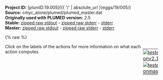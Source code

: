 **Project ID:** [plumID:19.005]({{ '/' | absolute_url }}eggs/19/005/)  
**Source:** cmyc_alone/plumed/plumed_master.dat  
**Originally used with PLUMED version:** 2.5  
**Stable:** [zipped raw stdout](plumed_master.dat.plumed.stdout.txt.zip) - [zipped raw stderr](plumed_master.dat.plumed.stderr.txt.zip) - [stderr](plumed_master.dat.plumed.stderr)  
**Master:** [zipped raw stdout](plumed_master.dat.plumed_master.stdout.txt.zip) - [zipped raw stderr](plumed_master.dat.plumed_master.stderr.txt.zip) - [stderr](plumed_master.dat.plumed_master.stderr)  

{% raw %}
<div style="width: 100%; float:left">
<div style="width: 90%; float:left" id="value_details_data/cmyc_alone/plumed/plumed_master.dat"> Click on the labels of the actions for more information on what each action computes </div>
<div style="width: 10%; float:left"><table><tr><td style="padding:1px"><a href="plumed_master.dat.plumed.stderr"><img src="https://img.shields.io/badge/v2.10-passing-green.svg" alt="tested onv2.10" /></a></td></tr><tr><td style="padding:1px"><a href="plumed_master.dat.plumed_master.stderr"><img src="https://img.shields.io/badge/master-passing-green.svg" alt="tested onmaster" /></a></td></tr></table></div></div>
<pre style="width=97%;">
<span style="color:blue" class="comment">#SETTINGS NREPLICAS=2</span>
<span style="color:blue" class="comment">#this is the master_plumed.dat file for metainference metadynamics simulations</span>
<span class="plumedtooltip" style="color:green">MOLINFO<span class="right">This command is used to provide information on the molecules that are present in your system. <a href="https://www.plumed.org/doc-master/user-doc/html/_m_o_l_i_n_f_o.html" style="color:green">More details</a><i></i></span></span> <span class="plumedtooltip">STRUCTURE<span class="right">a file in pdb format containing a reference structure<i></i></span></span>=../system/template.pdb

<span style="color:blue" class="comment"># define protein atoms and make molecule whole</span>
<span style="display:none;" id="data/cmyc_alone/plumed/plumed_master.dat">The MOLINFO action with label <b></b> calculates something</span><b name="data/cmyc_alone/plumed/plumed_master.datprot" onclick='showPath("data/cmyc_alone/plumed/plumed_master.dat","data/cmyc_alone/plumed/plumed_master.datprot","data/cmyc_alone/plumed/plumed_master.datprot","violet")'>prot</b><span style="display:none;" id="data/cmyc_alone/plumed/plumed_master.datprot">The GROUP action with label <b>prot</b> calculates the following quantities:<table  align="center" frame="void" width="95%" cellpadding="5%"><tr><td width="5%"><b> Quantity </b>  </td><td width="5%"><b> Type </b>  </td><td><b> Description </b> </td></tr><tr><td width="5%">prot</td><td width="5%"><font color="violet">atoms</font></td><td>indices of atoms specified in GROUP</td></tr></table></span>: <span class="plumedtooltip" style="color:green">GROUP<span class="right">Define a group of atoms so that a particular list of atoms can be referenced with a single label in definitions of CVs or virtual atoms. <a href="https://www.plumed.org/doc-master/user-doc/html/_g_r_o_u_p.html" style="color:green">More details</a><i></i></span></span> <span class="plumedtooltip">ATOMS<span class="right">the numerical indexes for the set of atoms in the group<i></i></span></span>=1-191
<span class="plumedtooltip" style="color:green">WHOLEMOLECULES<span class="right">This action is used to rebuild molecules that can become split by the periodic boundary conditions. <a href="https://www.plumed.org/doc-master/user-doc/html/_w_h_o_l_e_m_o_l_e_c_u_l_e_s.html" style="color:green">More details</a><i></i></span></span> <span class="plumedtooltip">ENTITY0<span class="right">the atoms that make up a molecule that you wish to align<i></i></span></span>=<b name="data/cmyc_alone/plumed/plumed_master.datprot">prot</b>

<span style="color:blue" class="comment">#include file with definition of metadynamics CVs</span>
<span id="data/cmyc_alone/plumed/plumed_master.datmeta_cv_plumed.dat_short"><span class="plumedtooltip" style="color:green">INCLUDE<span class="right">Includes an external input file, similar to #include in C preprocessor. <a href="https://www.plumed.org/doc-master/user-doc/html/_i_n_c_l_u_d_e.html">More details</a>. Show <a class="toggler" href='javascript:;' onclick='toggleDisplay("data/cmyc_alone/plumed/plumed_master.datmeta_cv_plumed.dat");'>included file</a><i></i></span></span> <span class="plumedtooltip">FILE<span class="right">file to be included<i></i></span></span>=<a class="toggler" href='javascript:;' onclick='toggleDisplay("data/cmyc_alone/plumed/plumed_master.datmeta_cv_plumed.dat");'>meta_cv_plumed.dat</a>
</span><span id="data/cmyc_alone/plumed/plumed_master.datmeta_cv_plumed.dat_long" style="display:none;"><span style="color:blue" class="comment"># The command:
</span><span class="toggler" style="color:red" onclick='toggleDisplay("data/cmyc_alone/plumed/plumed_master.datmeta_cv_plumed.dat")'># INCLUDE FILE=meta_cv_plumed.dat
</span><span style="color:blue" class="comment"># ensures PLUMED loads the contents of the file called meta_cv_plumed.dat</span>
<span style="color:blue" class="comment"># The contents of this file are shown below (click the red comment to hide them).</span>
<span style="color:blue" class="comment">#This is the metadynamics CV file</span>
<br/><span style="color:blue" class="comment">#CV1=psiphi alpharight</span>
<span style="display:none;" id="data/cmyc_alone/plumed/plumed_master.datmeta_cv_plumed.dat">The INCLUDE action with label <b>meta_cv_plumed.dat</b> calculates something</span><span class="plumedtooltip" style="color:green">ALPHABETA<span class="right">Calculate the alpha beta CV <a href="https://www.plumed.org/doc-master/user-doc/html/_a_l_p_h_a_b_e_t_a.html" style="color:green">More details</a><i></i></span></span> ...
<span class="plumedtooltip">ATOMS1<span class="right">the atoms involved for each of the torsions you wish to calculate<i></i></span></span>=<span class="plumedtooltip">@phi-403<span class="right">the four atoms that are required to calculate the phi dihedral for residue 403. <a href="https://www.plumed.org/doc-master/user-doc/html/_m_o_l_i_n_f_o.html">Click here</a> for more information. <i></i></span></span>  <span class="plumedtooltip">REFERENCE1<span class="right">the reference values for each of the torsional angles<i></i></span></span>=-1.05
<span class="plumedtooltip">ATOMS2<span class="right">the atoms involved for each of the torsions you wish to calculate<i></i></span></span>=<span class="plumedtooltip">@psi-403<span class="right">the four atoms that are required to calculate the psi dihedral for residue 403. <a href="https://www.plumed.org/doc-master/user-doc/html/_m_o_l_i_n_f_o.html">Click here</a> for more information. <i></i></span></span>  <span class="plumedtooltip">REFERENCE2<span class="right">the reference values for each of the torsional angles<i></i></span></span>=-0.79
<span class="plumedtooltip">ATOMS3<span class="right">the atoms involved for each of the torsions you wish to calculate<i></i></span></span>=<span class="plumedtooltip">@phi-404<span class="right">the four atoms that are required to calculate the phi dihedral for residue 404. <a href="https://www.plumed.org/doc-master/user-doc/html/_m_o_l_i_n_f_o.html">Click here</a> for more information. <i></i></span></span>  <span class="plumedtooltip">REFERENCE3<span class="right">the reference values for each of the torsional angles<i></i></span></span>=-1.05
<span class="plumedtooltip">ATOMS4<span class="right">the atoms involved for each of the torsions you wish to calculate<i></i></span></span>=<span class="plumedtooltip">@psi-404<span class="right">the four atoms that are required to calculate the psi dihedral for residue 404. <a href="https://www.plumed.org/doc-master/user-doc/html/_m_o_l_i_n_f_o.html">Click here</a> for more information. <i></i></span></span>  <span class="plumedtooltip">REFERENCE4<span class="right">the reference values for each of the torsional angles<i></i></span></span>=-0.79
<span class="plumedtooltip">ATOMS5<span class="right">the atoms involved for each of the torsions you wish to calculate<i></i></span></span>=<span class="plumedtooltip">@phi-405<span class="right">the four atoms that are required to calculate the phi dihedral for residue 405. <a href="https://www.plumed.org/doc-master/user-doc/html/_m_o_l_i_n_f_o.html">Click here</a> for more information. <i></i></span></span>  <span class="plumedtooltip">REFERENCE5<span class="right">the reference values for each of the torsional angles<i></i></span></span>=-1.05
<span class="plumedtooltip">ATOMS6<span class="right">the atoms involved for each of the torsions you wish to calculate<i></i></span></span>=<span class="plumedtooltip">@psi-405<span class="right">the four atoms that are required to calculate the psi dihedral for residue 405. <a href="https://www.plumed.org/doc-master/user-doc/html/_m_o_l_i_n_f_o.html">Click here</a> for more information. <i></i></span></span>  <span class="plumedtooltip">REFERENCE6<span class="right">the reference values for each of the torsional angles<i></i></span></span>=-0.79
<span class="plumedtooltip">ATOMS7<span class="right">the atoms involved for each of the torsions you wish to calculate<i></i></span></span>=<span class="plumedtooltip">@phi-406<span class="right">the four atoms that are required to calculate the phi dihedral for residue 406. <a href="https://www.plumed.org/doc-master/user-doc/html/_m_o_l_i_n_f_o.html">Click here</a> for more information. <i></i></span></span>  <span class="plumedtooltip">REFERENCE7<span class="right">the reference values for each of the torsional angles<i></i></span></span>=-1.05
<span class="plumedtooltip">ATOMS8<span class="right">the atoms involved for each of the torsions you wish to calculate<i></i></span></span>=<span class="plumedtooltip">@psi-406<span class="right">the four atoms that are required to calculate the psi dihedral for residue 406. <a href="https://www.plumed.org/doc-master/user-doc/html/_m_o_l_i_n_f_o.html">Click here</a> for more information. <i></i></span></span>  <span class="plumedtooltip">REFERENCE8<span class="right">the reference values for each of the torsional angles<i></i></span></span>=-0.79
<span class="plumedtooltip">ATOMS9<span class="right">the atoms involved for each of the torsions you wish to calculate<i></i></span></span>=<span class="plumedtooltip">@phi-407<span class="right">the four atoms that are required to calculate the phi dihedral for residue 407. <a href="https://www.plumed.org/doc-master/user-doc/html/_m_o_l_i_n_f_o.html">Click here</a> for more information. <i></i></span></span>  <span class="plumedtooltip">REFERENCE9<span class="right">the reference values for each of the torsional angles<i></i></span></span>=-1.05
<span class="plumedtooltip">ATOMS10<span class="right">the atoms involved for each of the torsions you wish to calculate<i></i></span></span>=<span class="plumedtooltip">@psi-407<span class="right">the four atoms that are required to calculate the psi dihedral for residue 407. <a href="https://www.plumed.org/doc-master/user-doc/html/_m_o_l_i_n_f_o.html">Click here</a> for more information. <i></i></span></span> <span class="plumedtooltip">REFERENCE10<span class="right">the reference values for each of the torsional angles<i></i></span></span>=-0.79
<span class="plumedtooltip">ATOMS11<span class="right">the atoms involved for each of the torsions you wish to calculate<i></i></span></span>=<span class="plumedtooltip">@phi-408<span class="right">the four atoms that are required to calculate the phi dihedral for residue 408. <a href="https://www.plumed.org/doc-master/user-doc/html/_m_o_l_i_n_f_o.html">Click here</a> for more information. <i></i></span></span> <span class="plumedtooltip">REFERENCE11<span class="right">the reference values for each of the torsional angles<i></i></span></span>=-1.05
<span class="plumedtooltip">ATOMS12<span class="right">the atoms involved for each of the torsions you wish to calculate<i></i></span></span>=<span class="plumedtooltip">@psi-408<span class="right">the four atoms that are required to calculate the psi dihedral for residue 408. <a href="https://www.plumed.org/doc-master/user-doc/html/_m_o_l_i_n_f_o.html">Click here</a> for more information. <i></i></span></span> <span class="plumedtooltip">REFERENCE12<span class="right">the reference values for each of the torsional angles<i></i></span></span>=-0.79
<span class="plumedtooltip">ATOMS13<span class="right">the atoms involved for each of the torsions you wish to calculate<i></i></span></span>=<span class="plumedtooltip">@phi-409<span class="right">the four atoms that are required to calculate the phi dihedral for residue 409. <a href="https://www.plumed.org/doc-master/user-doc/html/_m_o_l_i_n_f_o.html">Click here</a> for more information. <i></i></span></span> <span class="plumedtooltip">REFERENCE13<span class="right">the reference values for each of the torsional angles<i></i></span></span>=-1.05
<span class="plumedtooltip">ATOMS14<span class="right">the atoms involved for each of the torsions you wish to calculate<i></i></span></span>=<span class="plumedtooltip">@psi-409<span class="right">the four atoms that are required to calculate the psi dihedral for residue 409. <a href="https://www.plumed.org/doc-master/user-doc/html/_m_o_l_i_n_f_o.html">Click here</a> for more information. <i></i></span></span> <span class="plumedtooltip">REFERENCE14<span class="right">the reference values for each of the torsional angles<i></i></span></span>=-0.79
<span class="plumedtooltip">ATOMS15<span class="right">the atoms involved for each of the torsions you wish to calculate<i></i></span></span>=<span class="plumedtooltip">@phi-410<span class="right">the four atoms that are required to calculate the phi dihedral for residue 410. <a href="https://www.plumed.org/doc-master/user-doc/html/_m_o_l_i_n_f_o.html">Click here</a> for more information. <i></i></span></span> <span class="plumedtooltip">REFERENCE15<span class="right">the reference values for each of the torsional angles<i></i></span></span>=-1.05
<span class="plumedtooltip">ATOMS16<span class="right">the atoms involved for each of the torsions you wish to calculate<i></i></span></span>=<span class="plumedtooltip">@psi-410<span class="right">the four atoms that are required to calculate the psi dihedral for residue 410. <a href="https://www.plumed.org/doc-master/user-doc/html/_m_o_l_i_n_f_o.html">Click here</a> for more information. <i></i></span></span> <span class="plumedtooltip">REFERENCE16<span class="right">the reference values for each of the torsional angles<i></i></span></span>=-0.79
<span class="plumedtooltip">ATOMS17<span class="right">the atoms involved for each of the torsions you wish to calculate<i></i></span></span>=<span class="plumedtooltip">@phi-411<span class="right">the four atoms that are required to calculate the phi dihedral for residue 411. <a href="https://www.plumed.org/doc-master/user-doc/html/_m_o_l_i_n_f_o.html">Click here</a> for more information. <i></i></span></span> <span class="plumedtooltip">REFERENCE17<span class="right">the reference values for each of the torsional angles<i></i></span></span>=-1.05
<span class="plumedtooltip">ATOMS18<span class="right">the atoms involved for each of the torsions you wish to calculate<i></i></span></span>=<span class="plumedtooltip">@psi-411<span class="right">the four atoms that are required to calculate the psi dihedral for residue 411. <a href="https://www.plumed.org/doc-master/user-doc/html/_m_o_l_i_n_f_o.html">Click here</a> for more information. <i></i></span></span> <span class="plumedtooltip">REFERENCE18<span class="right">the reference values for each of the torsional angles<i></i></span></span>=-0.79
<span class="plumedtooltip">LABEL<span class="right">a label for the action so that its output can be referenced in the input to other actions<i></i></span></span>=<b name="data/cmyc_alone/plumed/plumed_master.datahelixright" onclick='showPath("data/cmyc_alone/plumed/plumed_master.dat","data/cmyc_alone/plumed/plumed_master.datahelixright","data/cmyc_alone/plumed/plumed_master.datahelixright","black")'>ahelixright</b><span style="display:none;" id="data/cmyc_alone/plumed/plumed_master.datahelixright">The SUM action with label <b>ahelixright</b> calculates the following quantities:<table  align="center" frame="void" width="95%" cellpadding="5%"><tr><td width="5%"><b> Quantity </b>  </td><td width="5%"><b> Type </b>  </td><td><b> Description </b> </td></tr><tr><td width="5%">ahelixright</td><td width="5%"><font color="black">scalar</font></td><td>the sum of all the elements in the input vector</td></tr></table></span>
... ALPHABETA
<br/><span style="color:blue" class="comment">#CV2= psiphi betasheet</span>
<span class="plumedtooltip" style="color:green">ALPHABETA<span class="right">Calculate the alpha beta CV <a href="https://www.plumed.org/doc-master/user-doc/html/_a_l_p_h_a_b_e_t_a.html" style="color:green">More details</a><i></i></span></span> ...
<span class="plumedtooltip">ATOMS1<span class="right">the atoms involved for each of the torsions you wish to calculate<i></i></span></span>=<span class="plumedtooltip">@phi-403<span class="right">the four atoms that are required to calculate the phi dihedral for residue 403. <a href="https://www.plumed.org/doc-master/user-doc/html/_m_o_l_i_n_f_o.html">Click here</a> for more information. <i></i></span></span>  <span class="plumedtooltip">REFERENCE1<span class="right">the reference values for each of the torsional angles<i></i></span></span>=-2.36
<span class="plumedtooltip">ATOMS2<span class="right">the atoms involved for each of the torsions you wish to calculate<i></i></span></span>=<span class="plumedtooltip">@psi-403<span class="right">the four atoms that are required to calculate the psi dihedral for residue 403. <a href="https://www.plumed.org/doc-master/user-doc/html/_m_o_l_i_n_f_o.html">Click here</a> for more information. <i></i></span></span>  <span class="plumedtooltip">REFERENCE2<span class="right">the reference values for each of the torsional angles<i></i></span></span>=2.36
<span class="plumedtooltip">ATOMS3<span class="right">the atoms involved for each of the torsions you wish to calculate<i></i></span></span>=<span class="plumedtooltip">@phi-404<span class="right">the four atoms that are required to calculate the phi dihedral for residue 404. <a href="https://www.plumed.org/doc-master/user-doc/html/_m_o_l_i_n_f_o.html">Click here</a> for more information. <i></i></span></span>  <span class="plumedtooltip">REFERENCE3<span class="right">the reference values for each of the torsional angles<i></i></span></span>=-2.36
<span class="plumedtooltip">ATOMS4<span class="right">the atoms involved for each of the torsions you wish to calculate<i></i></span></span>=<span class="plumedtooltip">@psi-404<span class="right">the four atoms that are required to calculate the psi dihedral for residue 404. <a href="https://www.plumed.org/doc-master/user-doc/html/_m_o_l_i_n_f_o.html">Click here</a> for more information. <i></i></span></span>  <span class="plumedtooltip">REFERENCE4<span class="right">the reference values for each of the torsional angles<i></i></span></span>=2.36
<span class="plumedtooltip">ATOMS5<span class="right">the atoms involved for each of the torsions you wish to calculate<i></i></span></span>=<span class="plumedtooltip">@phi-405<span class="right">the four atoms that are required to calculate the phi dihedral for residue 405. <a href="https://www.plumed.org/doc-master/user-doc/html/_m_o_l_i_n_f_o.html">Click here</a> for more information. <i></i></span></span>  <span class="plumedtooltip">REFERENCE5<span class="right">the reference values for each of the torsional angles<i></i></span></span>=-2.36
<span class="plumedtooltip">ATOMS6<span class="right">the atoms involved for each of the torsions you wish to calculate<i></i></span></span>=<span class="plumedtooltip">@psi-405<span class="right">the four atoms that are required to calculate the psi dihedral for residue 405. <a href="https://www.plumed.org/doc-master/user-doc/html/_m_o_l_i_n_f_o.html">Click here</a> for more information. <i></i></span></span>  <span class="plumedtooltip">REFERENCE6<span class="right">the reference values for each of the torsional angles<i></i></span></span>=2.36
<span class="plumedtooltip">ATOMS7<span class="right">the atoms involved for each of the torsions you wish to calculate<i></i></span></span>=<span class="plumedtooltip">@phi-406<span class="right">the four atoms that are required to calculate the phi dihedral for residue 406. <a href="https://www.plumed.org/doc-master/user-doc/html/_m_o_l_i_n_f_o.html">Click here</a> for more information. <i></i></span></span>  <span class="plumedtooltip">REFERENCE7<span class="right">the reference values for each of the torsional angles<i></i></span></span>=-2.36
<span class="plumedtooltip">ATOMS8<span class="right">the atoms involved for each of the torsions you wish to calculate<i></i></span></span>=<span class="plumedtooltip">@psi-406<span class="right">the four atoms that are required to calculate the psi dihedral for residue 406. <a href="https://www.plumed.org/doc-master/user-doc/html/_m_o_l_i_n_f_o.html">Click here</a> for more information. <i></i></span></span>  <span class="plumedtooltip">REFERENCE8<span class="right">the reference values for each of the torsional angles<i></i></span></span>=2.36
<span class="plumedtooltip">ATOMS9<span class="right">the atoms involved for each of the torsions you wish to calculate<i></i></span></span>=<span class="plumedtooltip">@phi-407<span class="right">the four atoms that are required to calculate the phi dihedral for residue 407. <a href="https://www.plumed.org/doc-master/user-doc/html/_m_o_l_i_n_f_o.html">Click here</a> for more information. <i></i></span></span>  <span class="plumedtooltip">REFERENCE9<span class="right">the reference values for each of the torsional angles<i></i></span></span>=-2.36
<span class="plumedtooltip">ATOMS10<span class="right">the atoms involved for each of the torsions you wish to calculate<i></i></span></span>=<span class="plumedtooltip">@psi-407<span class="right">the four atoms that are required to calculate the psi dihedral for residue 407. <a href="https://www.plumed.org/doc-master/user-doc/html/_m_o_l_i_n_f_o.html">Click here</a> for more information. <i></i></span></span> <span class="plumedtooltip">REFERENCE10<span class="right">the reference values for each of the torsional angles<i></i></span></span>=2.36
<span class="plumedtooltip">ATOMS11<span class="right">the atoms involved for each of the torsions you wish to calculate<i></i></span></span>=<span class="plumedtooltip">@phi-408<span class="right">the four atoms that are required to calculate the phi dihedral for residue 408. <a href="https://www.plumed.org/doc-master/user-doc/html/_m_o_l_i_n_f_o.html">Click here</a> for more information. <i></i></span></span> <span class="plumedtooltip">REFERENCE11<span class="right">the reference values for each of the torsional angles<i></i></span></span>=-2.36
<span class="plumedtooltip">ATOMS12<span class="right">the atoms involved for each of the torsions you wish to calculate<i></i></span></span>=<span class="plumedtooltip">@psi-408<span class="right">the four atoms that are required to calculate the psi dihedral for residue 408. <a href="https://www.plumed.org/doc-master/user-doc/html/_m_o_l_i_n_f_o.html">Click here</a> for more information. <i></i></span></span> <span class="plumedtooltip">REFERENCE12<span class="right">the reference values for each of the torsional angles<i></i></span></span>=2.36
<span class="plumedtooltip">ATOMS13<span class="right">the atoms involved for each of the torsions you wish to calculate<i></i></span></span>=<span class="plumedtooltip">@phi-409<span class="right">the four atoms that are required to calculate the phi dihedral for residue 409. <a href="https://www.plumed.org/doc-master/user-doc/html/_m_o_l_i_n_f_o.html">Click here</a> for more information. <i></i></span></span> <span class="plumedtooltip">REFERENCE13<span class="right">the reference values for each of the torsional angles<i></i></span></span>=-2.36
<span class="plumedtooltip">ATOMS14<span class="right">the atoms involved for each of the torsions you wish to calculate<i></i></span></span>=<span class="plumedtooltip">@psi-409<span class="right">the four atoms that are required to calculate the psi dihedral for residue 409. <a href="https://www.plumed.org/doc-master/user-doc/html/_m_o_l_i_n_f_o.html">Click here</a> for more information. <i></i></span></span> <span class="plumedtooltip">REFERENCE14<span class="right">the reference values for each of the torsional angles<i></i></span></span>=2.36
<span class="plumedtooltip">ATOMS15<span class="right">the atoms involved for each of the torsions you wish to calculate<i></i></span></span>=<span class="plumedtooltip">@phi-410<span class="right">the four atoms that are required to calculate the phi dihedral for residue 410. <a href="https://www.plumed.org/doc-master/user-doc/html/_m_o_l_i_n_f_o.html">Click here</a> for more information. <i></i></span></span> <span class="plumedtooltip">REFERENCE15<span class="right">the reference values for each of the torsional angles<i></i></span></span>=-2.36
<span class="plumedtooltip">ATOMS16<span class="right">the atoms involved for each of the torsions you wish to calculate<i></i></span></span>=<span class="plumedtooltip">@psi-410<span class="right">the four atoms that are required to calculate the psi dihedral for residue 410. <a href="https://www.plumed.org/doc-master/user-doc/html/_m_o_l_i_n_f_o.html">Click here</a> for more information. <i></i></span></span> <span class="plumedtooltip">REFERENCE16<span class="right">the reference values for each of the torsional angles<i></i></span></span>=2.36
<span class="plumedtooltip">ATOMS17<span class="right">the atoms involved for each of the torsions you wish to calculate<i></i></span></span>=<span class="plumedtooltip">@phi-411<span class="right">the four atoms that are required to calculate the phi dihedral for residue 411. <a href="https://www.plumed.org/doc-master/user-doc/html/_m_o_l_i_n_f_o.html">Click here</a> for more information. <i></i></span></span> <span class="plumedtooltip">REFERENCE17<span class="right">the reference values for each of the torsional angles<i></i></span></span>=-2.36
<span class="plumedtooltip">ATOMS18<span class="right">the atoms involved for each of the torsions you wish to calculate<i></i></span></span>=<span class="plumedtooltip">@psi-411<span class="right">the four atoms that are required to calculate the psi dihedral for residue 411. <a href="https://www.plumed.org/doc-master/user-doc/html/_m_o_l_i_n_f_o.html">Click here</a> for more information. <i></i></span></span> <span class="plumedtooltip">REFERENCE18<span class="right">the reference values for each of the torsional angles<i></i></span></span>=2.36
<span class="plumedtooltip">LABEL<span class="right">a label for the action so that its output can be referenced in the input to other actions<i></i></span></span>=<b name="data/cmyc_alone/plumed/plumed_master.datbetasheet" onclick='showPath("data/cmyc_alone/plumed/plumed_master.dat","data/cmyc_alone/plumed/plumed_master.datbetasheet","data/cmyc_alone/plumed/plumed_master.datbetasheet","black")'>betasheet</b><span style="display:none;" id="data/cmyc_alone/plumed/plumed_master.datbetasheet">The SUM action with label <b>betasheet</b> calculates the following quantities:<table  align="center" frame="void" width="95%" cellpadding="5%"><tr><td width="5%"><b> Quantity </b>  </td><td width="5%"><b> Type </b>  </td><td><b> Description </b> </td></tr><tr><td width="5%">betasheet</td><td width="5%"><font color="black">scalar</font></td><td>the sum of all the elements in the input vector</td></tr></table></span>
... ALPHABETA
<br/><span style="color:blue" class="comment">#CV3= psiphi alphaleft</span>
<span class="plumedtooltip" style="color:green">ALPHABETA<span class="right">Calculate the alpha beta CV <a href="https://www.plumed.org/doc-master/user-doc/html/_a_l_p_h_a_b_e_t_a.html" style="color:green">More details</a><i></i></span></span> ...
<span class="plumedtooltip">ATOMS1<span class="right">the atoms involved for each of the torsions you wish to calculate<i></i></span></span>=<span class="plumedtooltip">@phi-403<span class="right">the four atoms that are required to calculate the phi dihedral for residue 403. <a href="https://www.plumed.org/doc-master/user-doc/html/_m_o_l_i_n_f_o.html">Click here</a> for more information. <i></i></span></span>  <span class="plumedtooltip">REFERENCE1<span class="right">the reference values for each of the torsional angles<i></i></span></span>=1.05
<span class="plumedtooltip">ATOMS2<span class="right">the atoms involved for each of the torsions you wish to calculate<i></i></span></span>=<span class="plumedtooltip">@psi-403<span class="right">the four atoms that are required to calculate the psi dihedral for residue 403. <a href="https://www.plumed.org/doc-master/user-doc/html/_m_o_l_i_n_f_o.html">Click here</a> for more information. <i></i></span></span>  <span class="plumedtooltip">REFERENCE2<span class="right">the reference values for each of the torsional angles<i></i></span></span>=1.05
<span class="plumedtooltip">ATOMS3<span class="right">the atoms involved for each of the torsions you wish to calculate<i></i></span></span>=<span class="plumedtooltip">@phi-404<span class="right">the four atoms that are required to calculate the phi dihedral for residue 404. <a href="https://www.plumed.org/doc-master/user-doc/html/_m_o_l_i_n_f_o.html">Click here</a> for more information. <i></i></span></span>  <span class="plumedtooltip">REFERENCE3<span class="right">the reference values for each of the torsional angles<i></i></span></span>=1.05
<span class="plumedtooltip">ATOMS4<span class="right">the atoms involved for each of the torsions you wish to calculate<i></i></span></span>=<span class="plumedtooltip">@psi-404<span class="right">the four atoms that are required to calculate the psi dihedral for residue 404. <a href="https://www.plumed.org/doc-master/user-doc/html/_m_o_l_i_n_f_o.html">Click here</a> for more information. <i></i></span></span>  <span class="plumedtooltip">REFERENCE4<span class="right">the reference values for each of the torsional angles<i></i></span></span>=1.05
<span class="plumedtooltip">ATOMS5<span class="right">the atoms involved for each of the torsions you wish to calculate<i></i></span></span>=<span class="plumedtooltip">@phi-405<span class="right">the four atoms that are required to calculate the phi dihedral for residue 405. <a href="https://www.plumed.org/doc-master/user-doc/html/_m_o_l_i_n_f_o.html">Click here</a> for more information. <i></i></span></span>  <span class="plumedtooltip">REFERENCE5<span class="right">the reference values for each of the torsional angles<i></i></span></span>=1.05
<span class="plumedtooltip">ATOMS6<span class="right">the atoms involved for each of the torsions you wish to calculate<i></i></span></span>=<span class="plumedtooltip">@psi-405<span class="right">the four atoms that are required to calculate the psi dihedral for residue 405. <a href="https://www.plumed.org/doc-master/user-doc/html/_m_o_l_i_n_f_o.html">Click here</a> for more information. <i></i></span></span>  <span class="plumedtooltip">REFERENCE6<span class="right">the reference values for each of the torsional angles<i></i></span></span>=1.05
<span class="plumedtooltip">ATOMS7<span class="right">the atoms involved for each of the torsions you wish to calculate<i></i></span></span>=<span class="plumedtooltip">@phi-406<span class="right">the four atoms that are required to calculate the phi dihedral for residue 406. <a href="https://www.plumed.org/doc-master/user-doc/html/_m_o_l_i_n_f_o.html">Click here</a> for more information. <i></i></span></span>  <span class="plumedtooltip">REFERENCE7<span class="right">the reference values for each of the torsional angles<i></i></span></span>=1.05
<span class="plumedtooltip">ATOMS8<span class="right">the atoms involved for each of the torsions you wish to calculate<i></i></span></span>=<span class="plumedtooltip">@psi-406<span class="right">the four atoms that are required to calculate the psi dihedral for residue 406. <a href="https://www.plumed.org/doc-master/user-doc/html/_m_o_l_i_n_f_o.html">Click here</a> for more information. <i></i></span></span>  <span class="plumedtooltip">REFERENCE8<span class="right">the reference values for each of the torsional angles<i></i></span></span>=1.05
<span class="plumedtooltip">ATOMS9<span class="right">the atoms involved for each of the torsions you wish to calculate<i></i></span></span>=<span class="plumedtooltip">@phi-407<span class="right">the four atoms that are required to calculate the phi dihedral for residue 407. <a href="https://www.plumed.org/doc-master/user-doc/html/_m_o_l_i_n_f_o.html">Click here</a> for more information. <i></i></span></span>  <span class="plumedtooltip">REFERENCE9<span class="right">the reference values for each of the torsional angles<i></i></span></span>=1.05
<span class="plumedtooltip">ATOMS10<span class="right">the atoms involved for each of the torsions you wish to calculate<i></i></span></span>=<span class="plumedtooltip">@psi-407<span class="right">the four atoms that are required to calculate the psi dihedral for residue 407. <a href="https://www.plumed.org/doc-master/user-doc/html/_m_o_l_i_n_f_o.html">Click here</a> for more information. <i></i></span></span> <span class="plumedtooltip">REFERENCE10<span class="right">the reference values for each of the torsional angles<i></i></span></span>=1.05
<span class="plumedtooltip">ATOMS11<span class="right">the atoms involved for each of the torsions you wish to calculate<i></i></span></span>=<span class="plumedtooltip">@phi-408<span class="right">the four atoms that are required to calculate the phi dihedral for residue 408. <a href="https://www.plumed.org/doc-master/user-doc/html/_m_o_l_i_n_f_o.html">Click here</a> for more information. <i></i></span></span> <span class="plumedtooltip">REFERENCE11<span class="right">the reference values for each of the torsional angles<i></i></span></span>=1.05
<span class="plumedtooltip">ATOMS12<span class="right">the atoms involved for each of the torsions you wish to calculate<i></i></span></span>=<span class="plumedtooltip">@psi-408<span class="right">the four atoms that are required to calculate the psi dihedral for residue 408. <a href="https://www.plumed.org/doc-master/user-doc/html/_m_o_l_i_n_f_o.html">Click here</a> for more information. <i></i></span></span> <span class="plumedtooltip">REFERENCE12<span class="right">the reference values for each of the torsional angles<i></i></span></span>=1.05
<span class="plumedtooltip">ATOMS13<span class="right">the atoms involved for each of the torsions you wish to calculate<i></i></span></span>=<span class="plumedtooltip">@phi-409<span class="right">the four atoms that are required to calculate the phi dihedral for residue 409. <a href="https://www.plumed.org/doc-master/user-doc/html/_m_o_l_i_n_f_o.html">Click here</a> for more information. <i></i></span></span> <span class="plumedtooltip">REFERENCE13<span class="right">the reference values for each of the torsional angles<i></i></span></span>=1.05
<span class="plumedtooltip">ATOMS14<span class="right">the atoms involved for each of the torsions you wish to calculate<i></i></span></span>=<span class="plumedtooltip">@psi-409<span class="right">the four atoms that are required to calculate the psi dihedral for residue 409. <a href="https://www.plumed.org/doc-master/user-doc/html/_m_o_l_i_n_f_o.html">Click here</a> for more information. <i></i></span></span> <span class="plumedtooltip">REFERENCE14<span class="right">the reference values for each of the torsional angles<i></i></span></span>=1.05
<span class="plumedtooltip">ATOMS15<span class="right">the atoms involved for each of the torsions you wish to calculate<i></i></span></span>=<span class="plumedtooltip">@phi-410<span class="right">the four atoms that are required to calculate the phi dihedral for residue 410. <a href="https://www.plumed.org/doc-master/user-doc/html/_m_o_l_i_n_f_o.html">Click here</a> for more information. <i></i></span></span> <span class="plumedtooltip">REFERENCE15<span class="right">the reference values for each of the torsional angles<i></i></span></span>=1.05
<span class="plumedtooltip">ATOMS16<span class="right">the atoms involved for each of the torsions you wish to calculate<i></i></span></span>=<span class="plumedtooltip">@psi-410<span class="right">the four atoms that are required to calculate the psi dihedral for residue 410. <a href="https://www.plumed.org/doc-master/user-doc/html/_m_o_l_i_n_f_o.html">Click here</a> for more information. <i></i></span></span> <span class="plumedtooltip">REFERENCE16<span class="right">the reference values for each of the torsional angles<i></i></span></span>=1.05
<span class="plumedtooltip">ATOMS17<span class="right">the atoms involved for each of the torsions you wish to calculate<i></i></span></span>=<span class="plumedtooltip">@phi-411<span class="right">the four atoms that are required to calculate the phi dihedral for residue 411. <a href="https://www.plumed.org/doc-master/user-doc/html/_m_o_l_i_n_f_o.html">Click here</a> for more information. <i></i></span></span> <span class="plumedtooltip">REFERENCE17<span class="right">the reference values for each of the torsional angles<i></i></span></span>=1.05
<span class="plumedtooltip">ATOMS18<span class="right">the atoms involved for each of the torsions you wish to calculate<i></i></span></span>=<span class="plumedtooltip">@psi-411<span class="right">the four atoms that are required to calculate the psi dihedral for residue 411. <a href="https://www.plumed.org/doc-master/user-doc/html/_m_o_l_i_n_f_o.html">Click here</a> for more information. <i></i></span></span> <span class="plumedtooltip">REFERENCE18<span class="right">the reference values for each of the torsional angles<i></i></span></span>=1.05
<span class="plumedtooltip">LABEL<span class="right">a label for the action so that its output can be referenced in the input to other actions<i></i></span></span>=<b name="data/cmyc_alone/plumed/plumed_master.datahelixleft" onclick='showPath("data/cmyc_alone/plumed/plumed_master.dat","data/cmyc_alone/plumed/plumed_master.datahelixleft","data/cmyc_alone/plumed/plumed_master.datahelixleft","black")'>ahelixleft</b><span style="display:none;" id="data/cmyc_alone/plumed/plumed_master.datahelixleft">The SUM action with label <b>ahelixleft</b> calculates the following quantities:<table  align="center" frame="void" width="95%" cellpadding="5%"><tr><td width="5%"><b> Quantity </b>  </td><td width="5%"><b> Type </b>  </td><td><b> Description </b> </td></tr><tr><td width="5%">ahelixleft</td><td width="5%"><font color="black">scalar</font></td><td>the sum of all the elements in the input vector</td></tr></table></span>
... ALPHABETA
<br/><span style="color:blue" class="comment">#CV4= psiphi polyproline</span>
<span class="plumedtooltip" style="color:green">ALPHABETA<span class="right">Calculate the alpha beta CV <a href="https://www.plumed.org/doc-master/user-doc/html/_a_l_p_h_a_b_e_t_a.html" style="color:green">More details</a><i></i></span></span> ...
<span class="plumedtooltip">ATOMS1<span class="right">the atoms involved for each of the torsions you wish to calculate<i></i></span></span>=<span class="plumedtooltip">@phi-403<span class="right">the four atoms that are required to calculate the phi dihedral for residue 403. <a href="https://www.plumed.org/doc-master/user-doc/html/_m_o_l_i_n_f_o.html">Click here</a> for more information. <i></i></span></span>  <span class="plumedtooltip">REFERENCE1<span class="right">the reference values for each of the torsional angles<i></i></span></span>=-1.31
<span class="plumedtooltip">ATOMS2<span class="right">the atoms involved for each of the torsions you wish to calculate<i></i></span></span>=<span class="plumedtooltip">@psi-403<span class="right">the four atoms that are required to calculate the psi dihedral for residue 403. <a href="https://www.plumed.org/doc-master/user-doc/html/_m_o_l_i_n_f_o.html">Click here</a> for more information. <i></i></span></span>  <span class="plumedtooltip">REFERENCE2<span class="right">the reference values for each of the torsional angles<i></i></span></span>=2.71
<span class="plumedtooltip">ATOMS3<span class="right">the atoms involved for each of the torsions you wish to calculate<i></i></span></span>=<span class="plumedtooltip">@phi-404<span class="right">the four atoms that are required to calculate the phi dihedral for residue 404. <a href="https://www.plumed.org/doc-master/user-doc/html/_m_o_l_i_n_f_o.html">Click here</a> for more information. <i></i></span></span>  <span class="plumedtooltip">REFERENCE3<span class="right">the reference values for each of the torsional angles<i></i></span></span>=-1.31
<span class="plumedtooltip">ATOMS4<span class="right">the atoms involved for each of the torsions you wish to calculate<i></i></span></span>=<span class="plumedtooltip">@psi-404<span class="right">the four atoms that are required to calculate the psi dihedral for residue 404. <a href="https://www.plumed.org/doc-master/user-doc/html/_m_o_l_i_n_f_o.html">Click here</a> for more information. <i></i></span></span>  <span class="plumedtooltip">REFERENCE4<span class="right">the reference values for each of the torsional angles<i></i></span></span>=2.71
<span class="plumedtooltip">ATOMS5<span class="right">the atoms involved for each of the torsions you wish to calculate<i></i></span></span>=<span class="plumedtooltip">@phi-405<span class="right">the four atoms that are required to calculate the phi dihedral for residue 405. <a href="https://www.plumed.org/doc-master/user-doc/html/_m_o_l_i_n_f_o.html">Click here</a> for more information. <i></i></span></span>  <span class="plumedtooltip">REFERENCE5<span class="right">the reference values for each of the torsional angles<i></i></span></span>=-1.31
<span class="plumedtooltip">ATOMS6<span class="right">the atoms involved for each of the torsions you wish to calculate<i></i></span></span>=<span class="plumedtooltip">@psi-405<span class="right">the four atoms that are required to calculate the psi dihedral for residue 405. <a href="https://www.plumed.org/doc-master/user-doc/html/_m_o_l_i_n_f_o.html">Click here</a> for more information. <i></i></span></span>  <span class="plumedtooltip">REFERENCE6<span class="right">the reference values for each of the torsional angles<i></i></span></span>=2.71
<span class="plumedtooltip">ATOMS7<span class="right">the atoms involved for each of the torsions you wish to calculate<i></i></span></span>=<span class="plumedtooltip">@phi-406<span class="right">the four atoms that are required to calculate the phi dihedral for residue 406. <a href="https://www.plumed.org/doc-master/user-doc/html/_m_o_l_i_n_f_o.html">Click here</a> for more information. <i></i></span></span>  <span class="plumedtooltip">REFERENCE7<span class="right">the reference values for each of the torsional angles<i></i></span></span>=-1.31
<span class="plumedtooltip">ATOMS8<span class="right">the atoms involved for each of the torsions you wish to calculate<i></i></span></span>=<span class="plumedtooltip">@psi-406<span class="right">the four atoms that are required to calculate the psi dihedral for residue 406. <a href="https://www.plumed.org/doc-master/user-doc/html/_m_o_l_i_n_f_o.html">Click here</a> for more information. <i></i></span></span>  <span class="plumedtooltip">REFERENCE8<span class="right">the reference values for each of the torsional angles<i></i></span></span>=2.71
<span class="plumedtooltip">ATOMS9<span class="right">the atoms involved for each of the torsions you wish to calculate<i></i></span></span>=<span class="plumedtooltip">@phi-407<span class="right">the four atoms that are required to calculate the phi dihedral for residue 407. <a href="https://www.plumed.org/doc-master/user-doc/html/_m_o_l_i_n_f_o.html">Click here</a> for more information. <i></i></span></span>  <span class="plumedtooltip">REFERENCE9<span class="right">the reference values for each of the torsional angles<i></i></span></span>=-1.31
<span class="plumedtooltip">ATOMS10<span class="right">the atoms involved for each of the torsions you wish to calculate<i></i></span></span>=<span class="plumedtooltip">@psi-407<span class="right">the four atoms that are required to calculate the psi dihedral for residue 407. <a href="https://www.plumed.org/doc-master/user-doc/html/_m_o_l_i_n_f_o.html">Click here</a> for more information. <i></i></span></span> <span class="plumedtooltip">REFERENCE10<span class="right">the reference values for each of the torsional angles<i></i></span></span>=2.71
<span class="plumedtooltip">ATOMS11<span class="right">the atoms involved for each of the torsions you wish to calculate<i></i></span></span>=<span class="plumedtooltip">@phi-408<span class="right">the four atoms that are required to calculate the phi dihedral for residue 408. <a href="https://www.plumed.org/doc-master/user-doc/html/_m_o_l_i_n_f_o.html">Click here</a> for more information. <i></i></span></span> <span class="plumedtooltip">REFERENCE11<span class="right">the reference values for each of the torsional angles<i></i></span></span>=-1.31
<span class="plumedtooltip">ATOMS12<span class="right">the atoms involved for each of the torsions you wish to calculate<i></i></span></span>=<span class="plumedtooltip">@psi-408<span class="right">the four atoms that are required to calculate the psi dihedral for residue 408. <a href="https://www.plumed.org/doc-master/user-doc/html/_m_o_l_i_n_f_o.html">Click here</a> for more information. <i></i></span></span> <span class="plumedtooltip">REFERENCE12<span class="right">the reference values for each of the torsional angles<i></i></span></span>=2.71
<span class="plumedtooltip">ATOMS13<span class="right">the atoms involved for each of the torsions you wish to calculate<i></i></span></span>=<span class="plumedtooltip">@phi-409<span class="right">the four atoms that are required to calculate the phi dihedral for residue 409. <a href="https://www.plumed.org/doc-master/user-doc/html/_m_o_l_i_n_f_o.html">Click here</a> for more information. <i></i></span></span> <span class="plumedtooltip">REFERENCE13<span class="right">the reference values for each of the torsional angles<i></i></span></span>=-1.31
<span class="plumedtooltip">ATOMS14<span class="right">the atoms involved for each of the torsions you wish to calculate<i></i></span></span>=<span class="plumedtooltip">@psi-409<span class="right">the four atoms that are required to calculate the psi dihedral for residue 409. <a href="https://www.plumed.org/doc-master/user-doc/html/_m_o_l_i_n_f_o.html">Click here</a> for more information. <i></i></span></span> <span class="plumedtooltip">REFERENCE14<span class="right">the reference values for each of the torsional angles<i></i></span></span>=2.71
<span class="plumedtooltip">ATOMS15<span class="right">the atoms involved for each of the torsions you wish to calculate<i></i></span></span>=<span class="plumedtooltip">@phi-410<span class="right">the four atoms that are required to calculate the phi dihedral for residue 410. <a href="https://www.plumed.org/doc-master/user-doc/html/_m_o_l_i_n_f_o.html">Click here</a> for more information. <i></i></span></span> <span class="plumedtooltip">REFERENCE15<span class="right">the reference values for each of the torsional angles<i></i></span></span>=-1.31
<span class="plumedtooltip">ATOMS16<span class="right">the atoms involved for each of the torsions you wish to calculate<i></i></span></span>=<span class="plumedtooltip">@psi-410<span class="right">the four atoms that are required to calculate the psi dihedral for residue 410. <a href="https://www.plumed.org/doc-master/user-doc/html/_m_o_l_i_n_f_o.html">Click here</a> for more information. <i></i></span></span> <span class="plumedtooltip">REFERENCE16<span class="right">the reference values for each of the torsional angles<i></i></span></span>=2.71
<span class="plumedtooltip">ATOMS17<span class="right">the atoms involved for each of the torsions you wish to calculate<i></i></span></span>=<span class="plumedtooltip">@phi-411<span class="right">the four atoms that are required to calculate the phi dihedral for residue 411. <a href="https://www.plumed.org/doc-master/user-doc/html/_m_o_l_i_n_f_o.html">Click here</a> for more information. <i></i></span></span> <span class="plumedtooltip">REFERENCE17<span class="right">the reference values for each of the torsional angles<i></i></span></span>=-1.31
<span class="plumedtooltip">ATOMS18<span class="right">the atoms involved for each of the torsions you wish to calculate<i></i></span></span>=<span class="plumedtooltip">@psi-411<span class="right">the four atoms that are required to calculate the psi dihedral for residue 411. <a href="https://www.plumed.org/doc-master/user-doc/html/_m_o_l_i_n_f_o.html">Click here</a> for more information. <i></i></span></span> <span class="plumedtooltip">REFERENCE18<span class="right">the reference values for each of the torsional angles<i></i></span></span>=2.71
<span class="plumedtooltip">LABEL<span class="right">a label for the action so that its output can be referenced in the input to other actions<i></i></span></span>=<b name="data/cmyc_alone/plumed/plumed_master.datpolypro" onclick='showPath("data/cmyc_alone/plumed/plumed_master.dat","data/cmyc_alone/plumed/plumed_master.datpolypro","data/cmyc_alone/plumed/plumed_master.datpolypro","black")'>polypro</b><span style="display:none;" id="data/cmyc_alone/plumed/plumed_master.datpolypro">The SUM action with label <b>polypro</b> calculates the following quantities:<table  align="center" frame="void" width="95%" cellpadding="5%"><tr><td width="5%"><b> Quantity </b>  </td><td width="5%"><b> Type </b>  </td><td><b> Description </b> </td></tr><tr><td width="5%">polypro</td><td width="5%"><font color="black">scalar</font></td><td>the sum of all the elements in the input vector</td></tr></table></span>
... ALPHABETA
<br/><span style="color:blue" class="comment">#CV5 radius of gyration</span>
<b name="data/cmyc_alone/plumed/plumed_master.datca" onclick='showPath("data/cmyc_alone/plumed/plumed_master.dat","data/cmyc_alone/plumed/plumed_master.datca","data/cmyc_alone/plumed/plumed_master.datca","violet")'>ca</b><span style="display:none;" id="data/cmyc_alone/plumed/plumed_master.datca">The GROUP action with label <b>ca</b> calculates the following quantities:<table  align="center" frame="void" width="95%" cellpadding="5%"><tr><td width="5%"><b> Quantity </b>  </td><td width="5%"><b> Type </b>  </td><td><b> Description </b> </td></tr><tr><td width="5%">ca</td><td width="5%"><font color="violet">atoms</font></td><td>indices of atoms specified in GROUP</td></tr></table></span>: <span class="plumedtooltip" style="color:green">GROUP<span class="right">Define a group of atoms so that a particular list of atoms can be referenced with a single label in definitions of CVs or virtual atoms. <a href="https://www.plumed.org/doc-master/user-doc/html/_g_r_o_u_p.html" style="color:green">More details</a><i></i></span></span> <span class="plumedtooltip">ATOMS<span class="right">the numerical indexes for the set of atoms in the group<i></i></span></span>=9,30,49,68,79,95,112,122,137,152,169
<b name="data/cmyc_alone/plumed/plumed_master.datrgyr" onclick='showPath("data/cmyc_alone/plumed/plumed_master.dat","data/cmyc_alone/plumed/plumed_master.datrgyr","data/cmyc_alone/plumed/plumed_master.datrgyr","black")'>rgyr</b><span style="display:none;" id="data/cmyc_alone/plumed/plumed_master.datrgyr">The GYRATION action with label <b>rgyr</b> calculates the following quantities:<table  align="center" frame="void" width="95%" cellpadding="5%"><tr><td width="5%"><b> Quantity </b>  </td><td width="5%"><b> Type </b>  </td><td><b> Description </b> </td></tr><tr><td width="5%">rgyr</td><td width="5%"><font color="black">scalar</font></td><td>the radius of gyration</td></tr></table></span>: <span class="plumedtooltip" style="color:green">GYRATION<span class="right">Calculate the radius of gyration, or other properties related to it. <a href="https://www.plumed.org/doc-master/user-doc/html/_g_y_r_a_t_i_o_n.html" style="color:green">More details</a><i></i></span></span> <span class="plumedtooltip">ATOMS<span class="right">the group of atoms that you are calculating the Gyration Tensor for<i></i></span></span>=<b name="data/cmyc_alone/plumed/plumed_master.datca">ca</b>

<span style="color:blue" class="comment">#CV6 hydrogen bonding</span>
<span style="color:blue" class="comment">#H-O distances - backbone</span>
<b name="data/cmyc_alone/plumed/plumed_master.datohbond" onclick='showPath("data/cmyc_alone/plumed/plumed_master.dat","data/cmyc_alone/plumed/plumed_master.datohbond","data/cmyc_alone/plumed/plumed_master.datohbond","black")'>ohbond</b><span style="display:none;" id="data/cmyc_alone/plumed/plumed_master.datohbond">The COORDINATION action with label <b>ohbond</b> calculates the following quantities:<table  align="center" frame="void" width="95%" cellpadding="5%"><tr><td width="5%"><b> Quantity </b>  </td><td width="5%"><b> Type </b>  </td><td><b> Description </b> </td></tr><tr><td width="5%">ohbond</td><td width="5%"><font color="black">scalar</font></td><td>the value of the coordination</td></tr></table></span>: <span class="plumedtooltip" style="color:green">COORDINATION<span class="right">Calculate coordination numbers. <a href="https://www.plumed.org/doc-master/user-doc/html/_c_o_o_r_d_i_n_a_t_i_o_n.html" style="color:green">More details</a><i></i></span></span> <span class="plumedtooltip">GROUPA<span class="right">First list of atoms<i></i></span></span>=6,27,46,65,76,92,109,119,134,149,166,188 <span class="plumedtooltip">GROUPB<span class="right">Second list of atoms (if empty, N*(N-1)/2 pairs in GROUPA are counted)<i></i></span></span>=8,29,48,67,78,94,111,121,136,151,168 <span class="plumedtooltip">D_0<span class="right"> The d_0 parameter of the switching function<i></i></span></span>=0 <span class="plumedtooltip">R_0<span class="right">The r_0 parameter of the switching function<i></i></span></span>=0.25 <span class="plumedtooltip">NN<span class="right"> The n parameter of the switching function <i></i></span></span>=8 <span class="plumedtooltip">MM<span class="right"> The m parameter of the switching function; 0 implies 2*NN<i></i></span></span>=12 <span class="plumedtooltip">NLIST<span class="right"> Use a neighbor list to speed up the calculation<i></i></span></span> <span class="plumedtooltip">NL_CUTOFF<span class="right">The cutoff for the neighbor list<i></i></span></span>=0.8 <span class="plumedtooltip">NL_STRIDE<span class="right">The frequency with which we are updating the atoms in the neighbor list<i></i></span></span>=20
<span style="color:blue"># --- End of included input --- </span></span><br/><span style="color:blue" class="comment">#activate parallel bias metadynamics </span>
<span class="plumedtooltip" style="color:green">PBMETAD<span class="right">Used to performed Parallel Bias metadynamics. <a href="https://www.plumed.org/doc-master/user-doc/html/_p_b_m_e_t_a_d.html" style="color:green">More details</a><i></i></span></span> ... <span style="color:blue" class="comment">#activating start</span>
<span class="plumedtooltip">LABEL<span class="right">a label for the action so that its output can be referenced in the input to other actions<i></i></span></span>=<b name="data/cmyc_alone/plumed/plumed_master.datpbmetad" onclick='showPath("data/cmyc_alone/plumed/plumed_master.dat","data/cmyc_alone/plumed/plumed_master.datpbmetad","data/cmyc_alone/plumed/plumed_master.datpbmetad","black")'>pbmetad</b><span style="display:none;" id="data/cmyc_alone/plumed/plumed_master.datpbmetad">The PBMETAD action with label <b>pbmetad</b> calculates the following quantities:<table  align="center" frame="void" width="95%" cellpadding="5%"><tr><td width="5%"><b> Quantity </b>  </td><td width="5%"><b> Type </b>  </td><td><b> Description </b> </td></tr><tr><td width="5%">pbmetad.bias</td><td width="5%"><font color="black">scalar</font></td><td>the instantaneous value of the bias potential</td></tr></table></span> <span style="color:blue" class="comment">#to print out things</span>
<span class="plumedtooltip">ARG<span class="right">the labels of the scalars on which the bias will act<i></i></span></span>=<b name="data/cmyc_alone/plumed/plumed_master.datahelixright">ahelixright</b>,<b name="data/cmyc_alone/plumed/plumed_master.datbetasheet">betasheet</b>,<b name="data/cmyc_alone/plumed/plumed_master.datahelixleft">ahelixleft</b>,<b name="data/cmyc_alone/plumed/plumed_master.datpolypro">polypro</b>,<b name="data/cmyc_alone/plumed/plumed_master.datrgyr">rgyr</b>,<b name="data/cmyc_alone/plumed/plumed_master.datohbond">ohbond</b>
<span class="plumedtooltip">PACE<span class="right">the frequency for hill addition, one for all biases<i></i></span></span>=500 <span class="plumedtooltip">HEIGHT<span class="right">the height of the Gaussian hills, one for all biases<i></i></span></span>=1.2 <span class="plumedtooltip">BIASFACTOR<span class="right">use well tempered metadynamics with this bias factor, one for all biases<i></i></span></span>=10 <span class="plumedtooltip">WALKERS_MPI<span class="right"> Switch on MPI version of multiple walkers - not compatible with WALKERS_* options other than WALKERS_DIR<i></i></span></span> 
<span class="plumedtooltip">SIGMA<span class="right">the widths of the Gaussian hills<i></i></span></span>=1.01,0.89,0.41,0.72,0.05,0.71
<span class="plumedtooltip">FILE<span class="right">files in which the lists of added hills are stored, default names are assigned using arguments if FILE is not found<i></i></span></span>=HILLS_ahelixright,HILLS_betasheet,HILLS_ahelixleft,HILLS_polypro,HILLS_rgyr,HILLS_ohbond
<span class="plumedtooltip">GRID_MIN<span class="right">the lower bounds for the grid<i></i></span></span>=-2,-2,-2,-2,0.2,0
<span class="plumedtooltip">GRID_MAX<span class="right">the upper bounds for the grid<i></i></span></span>=20,20,20,20,1.4,30
<span style="color:blue" class="comment">#actual min and max are slightly different, but allowing for gaussian distribution around it</span>
... PBMETAD
<br/><span style="color:blue" class="comment">#include file with definition of experimental CVs</span>
<span id="data/cmyc_alone/plumed/plumed_master.datexp_cv_plumed.dat_short"><span class="plumedtooltip" style="color:green">INCLUDE<span class="right">Includes an external input file, similar to #include in C preprocessor. <a href="https://www.plumed.org/doc-master/user-doc/html/_i_n_c_l_u_d_e.html">More details</a>. Show <a class="toggler" href='javascript:;' onclick='toggleDisplay("data/cmyc_alone/plumed/plumed_master.datexp_cv_plumed.dat");'>included file</a><i></i></span></span> <span class="plumedtooltip">FILE<span class="right">file to be included<i></i></span></span>=<a class="toggler" href='javascript:;' onclick='toggleDisplay("data/cmyc_alone/plumed/plumed_master.datexp_cv_plumed.dat");'>exp_cv_plumed.dat</a>
</span><span id="data/cmyc_alone/plumed/plumed_master.datexp_cv_plumed.dat_long" style="display:none;"><span style="color:blue" class="comment"># The command:
</span><span class="toggler" style="color:red" onclick='toggleDisplay("data/cmyc_alone/plumed/plumed_master.datexp_cv_plumed.dat")'># INCLUDE FILE=exp_cv_plumed.dat
</span><span style="color:blue" class="comment"># ensures PLUMED loads the contents of the file called exp_cv_plumed.dat</span>
<span style="color:blue" class="comment"># The contents of this file are shown below (click the red comment to hide them).</span>
<span style="color:blue" class="comment"># chemical shifts</span>
<span style="display:none;" id="data/cmyc_alone/plumed/plumed_master.datexp_cv_plumed.dat">The INCLUDE action with label <b>exp_cv_plumed.dat</b> calculates something</span><b name="data/cmyc_alone/plumed/plumed_master.datcs" onclick='showPath("data/cmyc_alone/plumed/plumed_master.dat","data/cmyc_alone/plumed/plumed_master.datcs","data/cmyc_alone/plumed/plumed_master.datcs","black")'>cs</b><span style="display:none;" id="data/cmyc_alone/plumed/plumed_master.datcs">The CS2BACKBONE action with label <b>cs</b> calculates the following quantities:<table  align="center" frame="void" width="95%" cellpadding="5%"><tr><td width="5%"><b> Quantity </b>  </td><td width="5%"><b> Type </b>  </td><td><b> Description </b> </td></tr><tr><td width="5%">cs.ca-0-403</td><td width="5%"><font color="black">scalar</font></td><td>the calculated Ca carbon chemical shifts  This is the 0-403th of these quantities</td></tr><tr><td width="5%">cs.ca-0-404</td><td width="5%"><font color="black">scalar</font></td><td>the calculated Ca carbon chemical shifts  This is the 0-404th of these quantities</td></tr><tr><td width="5%">cs.ca-0-405</td><td width="5%"><font color="black">scalar</font></td><td>the calculated Ca carbon chemical shifts  This is the 0-405th of these quantities</td></tr><tr><td width="5%">cs.ca-0-406</td><td width="5%"><font color="black">scalar</font></td><td>the calculated Ca carbon chemical shifts  This is the 0-406th of these quantities</td></tr><tr><td width="5%">cs.ca-0-407</td><td width="5%"><font color="black">scalar</font></td><td>the calculated Ca carbon chemical shifts  This is the 0-407th of these quantities</td></tr><tr><td width="5%">cs.ca-0-408</td><td width="5%"><font color="black">scalar</font></td><td>the calculated Ca carbon chemical shifts  This is the 0-408th of these quantities</td></tr><tr><td width="5%">cs.ca-0-409</td><td width="5%"><font color="black">scalar</font></td><td>the calculated Ca carbon chemical shifts  This is the 0-409th of these quantities</td></tr><tr><td width="5%">cs.ca-0-410</td><td width="5%"><font color="black">scalar</font></td><td>the calculated Ca carbon chemical shifts  This is the 0-410th of these quantities</td></tr><tr><td width="5%">cs.ca-0-411</td><td width="5%"><font color="black">scalar</font></td><td>the calculated Ca carbon chemical shifts  This is the 0-411th of these quantities</td></tr><tr><td width="5%">cs.cb-0-404</td><td width="5%"><font color="black">scalar</font></td><td>the calculated Cb carbon chemical shifts  This is the 0-404th of these quantities</td></tr><tr><td width="5%">cs.cb-0-405</td><td width="5%"><font color="black">scalar</font></td><td>the calculated Cb carbon chemical shifts  This is the 0-405th of these quantities</td></tr><tr><td width="5%">cs.cb-0-409</td><td width="5%"><font color="black">scalar</font></td><td>the calculated Cb carbon chemical shifts  This is the 0-409th of these quantities</td></tr><tr><td width="5%">cs.cb-0-410</td><td width="5%"><font color="black">scalar</font></td><td>the calculated Cb carbon chemical shifts  This is the 0-410th of these quantities</td></tr><tr><td width="5%">cs.ha-0-403</td><td width="5%"><font color="black">scalar</font></td><td>the calculated Ha hydrogen chemical shifts  This is the 0-403th of these quantities</td></tr><tr><td width="5%">cs.ha-0-404</td><td width="5%"><font color="black">scalar</font></td><td>the calculated Ha hydrogen chemical shifts  This is the 0-404th of these quantities</td></tr><tr><td width="5%">cs.ha-0-405</td><td width="5%"><font color="black">scalar</font></td><td>the calculated Ha hydrogen chemical shifts  This is the 0-405th of these quantities</td></tr><tr><td width="5%">cs.ha-0-406</td><td width="5%"><font color="black">scalar</font></td><td>the calculated Ha hydrogen chemical shifts  This is the 0-406th of these quantities</td></tr><tr><td width="5%">cs.ha-0-407</td><td width="5%"><font color="black">scalar</font></td><td>the calculated Ha hydrogen chemical shifts  This is the 0-407th of these quantities</td></tr><tr><td width="5%">cs.ha-0-408</td><td width="5%"><font color="black">scalar</font></td><td>the calculated Ha hydrogen chemical shifts  This is the 0-408th of these quantities</td></tr><tr><td width="5%">cs.ha-0-409</td><td width="5%"><font color="black">scalar</font></td><td>the calculated Ha hydrogen chemical shifts  This is the 0-409th of these quantities</td></tr><tr><td width="5%">cs.ha-0-410</td><td width="5%"><font color="black">scalar</font></td><td>the calculated Ha hydrogen chemical shifts  This is the 0-410th of these quantities</td></tr><tr><td width="5%">cs.ha-0-411</td><td width="5%"><font color="black">scalar</font></td><td>the calculated Ha hydrogen chemical shifts  This is the 0-411th of these quantities</td></tr><tr><td width="5%">cs.hn-0-403</td><td width="5%"><font color="black">scalar</font></td><td>the calculated H hydrogen chemical shifts  This is the 0-403th of these quantities</td></tr><tr><td width="5%">cs.hn-0-404</td><td width="5%"><font color="black">scalar</font></td><td>the calculated H hydrogen chemical shifts  This is the 0-404th of these quantities</td></tr><tr><td width="5%">cs.hn-0-405</td><td width="5%"><font color="black">scalar</font></td><td>the calculated H hydrogen chemical shifts  This is the 0-405th of these quantities</td></tr><tr><td width="5%">cs.hn-0-406</td><td width="5%"><font color="black">scalar</font></td><td>the calculated H hydrogen chemical shifts  This is the 0-406th of these quantities</td></tr><tr><td width="5%">cs.hn-0-407</td><td width="5%"><font color="black">scalar</font></td><td>the calculated H hydrogen chemical shifts  This is the 0-407th of these quantities</td></tr><tr><td width="5%">cs.hn-0-408</td><td width="5%"><font color="black">scalar</font></td><td>the calculated H hydrogen chemical shifts  This is the 0-408th of these quantities</td></tr><tr><td width="5%">cs.hn-0-409</td><td width="5%"><font color="black">scalar</font></td><td>the calculated H hydrogen chemical shifts  This is the 0-409th of these quantities</td></tr><tr><td width="5%">cs.hn-0-410</td><td width="5%"><font color="black">scalar</font></td><td>the calculated H hydrogen chemical shifts  This is the 0-410th of these quantities</td></tr><tr><td width="5%">cs.hn-0-411</td><td width="5%"><font color="black">scalar</font></td><td>the calculated H hydrogen chemical shifts  This is the 0-411th of these quantities</td></tr><tr><td width="5%">cs.expca-0-403</td><td width="5%"><font color="black">scalar</font></td><td>the experimental Ca carbon chemical shifts  This is the 0-403th of these quantities</td></tr><tr><td width="5%">cs.expca-0-404</td><td width="5%"><font color="black">scalar</font></td><td>the experimental Ca carbon chemical shifts  This is the 0-404th of these quantities</td></tr><tr><td width="5%">cs.expca-0-405</td><td width="5%"><font color="black">scalar</font></td><td>the experimental Ca carbon chemical shifts  This is the 0-405th of these quantities</td></tr><tr><td width="5%">cs.expca-0-406</td><td width="5%"><font color="black">scalar</font></td><td>the experimental Ca carbon chemical shifts  This is the 0-406th of these quantities</td></tr><tr><td width="5%">cs.expca-0-407</td><td width="5%"><font color="black">scalar</font></td><td>the experimental Ca carbon chemical shifts  This is the 0-407th of these quantities</td></tr><tr><td width="5%">cs.expca-0-408</td><td width="5%"><font color="black">scalar</font></td><td>the experimental Ca carbon chemical shifts  This is the 0-408th of these quantities</td></tr><tr><td width="5%">cs.expca-0-409</td><td width="5%"><font color="black">scalar</font></td><td>the experimental Ca carbon chemical shifts  This is the 0-409th of these quantities</td></tr><tr><td width="5%">cs.expca-0-410</td><td width="5%"><font color="black">scalar</font></td><td>the experimental Ca carbon chemical shifts  This is the 0-410th of these quantities</td></tr><tr><td width="5%">cs.expca-0-411</td><td width="5%"><font color="black">scalar</font></td><td>the experimental Ca carbon chemical shifts  This is the 0-411th of these quantities</td></tr><tr><td width="5%">cs.expcb-0-404</td><td width="5%"><font color="black">scalar</font></td><td>the experimental Cb carbon chemical shifts  This is the 0-404th of these quantities</td></tr><tr><td width="5%">cs.expcb-0-405</td><td width="5%"><font color="black">scalar</font></td><td>the experimental Cb carbon chemical shifts  This is the 0-405th of these quantities</td></tr><tr><td width="5%">cs.expcb-0-409</td><td width="5%"><font color="black">scalar</font></td><td>the experimental Cb carbon chemical shifts  This is the 0-409th of these quantities</td></tr><tr><td width="5%">cs.expcb-0-410</td><td width="5%"><font color="black">scalar</font></td><td>the experimental Cb carbon chemical shifts  This is the 0-410th of these quantities</td></tr><tr><td width="5%">cs.expha-0-403</td><td width="5%"><font color="black">scalar</font></td><td>the experimental Ha hydrogen chemical shifts  This is the 0-403th of these quantities</td></tr><tr><td width="5%">cs.expha-0-404</td><td width="5%"><font color="black">scalar</font></td><td>the experimental Ha hydrogen chemical shifts  This is the 0-404th of these quantities</td></tr><tr><td width="5%">cs.expha-0-405</td><td width="5%"><font color="black">scalar</font></td><td>the experimental Ha hydrogen chemical shifts  This is the 0-405th of these quantities</td></tr><tr><td width="5%">cs.expha-0-406</td><td width="5%"><font color="black">scalar</font></td><td>the experimental Ha hydrogen chemical shifts  This is the 0-406th of these quantities</td></tr><tr><td width="5%">cs.expha-0-407</td><td width="5%"><font color="black">scalar</font></td><td>the experimental Ha hydrogen chemical shifts  This is the 0-407th of these quantities</td></tr><tr><td width="5%">cs.expha-0-408</td><td width="5%"><font color="black">scalar</font></td><td>the experimental Ha hydrogen chemical shifts  This is the 0-408th of these quantities</td></tr><tr><td width="5%">cs.expha-0-409</td><td width="5%"><font color="black">scalar</font></td><td>the experimental Ha hydrogen chemical shifts  This is the 0-409th of these quantities</td></tr><tr><td width="5%">cs.expha-0-410</td><td width="5%"><font color="black">scalar</font></td><td>the experimental Ha hydrogen chemical shifts  This is the 0-410th of these quantities</td></tr><tr><td width="5%">cs.expha-0-411</td><td width="5%"><font color="black">scalar</font></td><td>the experimental Ha hydrogen chemical shifts  This is the 0-411th of these quantities</td></tr><tr><td width="5%">cs.exphn-0-403</td><td width="5%"><font color="black">scalar</font></td><td>the experimental H hydrogen chemical shifts  This is the 0-403th of these quantities</td></tr><tr><td width="5%">cs.exphn-0-404</td><td width="5%"><font color="black">scalar</font></td><td>the experimental H hydrogen chemical shifts  This is the 0-404th of these quantities</td></tr><tr><td width="5%">cs.exphn-0-405</td><td width="5%"><font color="black">scalar</font></td><td>the experimental H hydrogen chemical shifts  This is the 0-405th of these quantities</td></tr><tr><td width="5%">cs.exphn-0-406</td><td width="5%"><font color="black">scalar</font></td><td>the experimental H hydrogen chemical shifts  This is the 0-406th of these quantities</td></tr><tr><td width="5%">cs.exphn-0-407</td><td width="5%"><font color="black">scalar</font></td><td>the experimental H hydrogen chemical shifts  This is the 0-407th of these quantities</td></tr><tr><td width="5%">cs.exphn-0-408</td><td width="5%"><font color="black">scalar</font></td><td>the experimental H hydrogen chemical shifts  This is the 0-408th of these quantities</td></tr><tr><td width="5%">cs.exphn-0-409</td><td width="5%"><font color="black">scalar</font></td><td>the experimental H hydrogen chemical shifts  This is the 0-409th of these quantities</td></tr><tr><td width="5%">cs.exphn-0-410</td><td width="5%"><font color="black">scalar</font></td><td>the experimental H hydrogen chemical shifts  This is the 0-410th of these quantities</td></tr><tr><td width="5%">cs.exphn-0-411</td><td width="5%"><font color="black">scalar</font></td><td>the experimental H hydrogen chemical shifts  This is the 0-411th of these quantities</td></tr></table></span>: <span class="plumedtooltip" style="color:green">CS2BACKBONE<span class="right">Calculates the backbone chemical shifts for a protein. <a href="https://www.plumed.org/doc-master/user-doc/html/_c_s2_b_a_c_k_b_o_n_e.html" style="color:green">More details</a><i></i></span></span> <span class="plumedtooltip">ATOMS<span class="right">The atoms to be included in the calculation, e<i></i></span></span>=7-188 <span class="plumedtooltip">TEMPLATE<span class="right"> A PDB file of the protein system<i></i></span></span>=<b name="data/cmyc_alone/plumed/plumed_master.dat">../system/template.pdb</b> <span class="plumedtooltip">DATADIR<span class="right"> The folder with the experimental chemical shifts<i></i></span></span>=<b name="data/cmyc_alone/plumed/plumed_master.dat">../data</b> <span class="plumedtooltip">NOPBC<span class="right"> ignore the periodic boundary conditions when calculating distances<i></i></span></span>
<span style="color:blue"># --- End of included input --- </span></span><br/><span style="color:blue" class="comment"># metainference stuff</span>
<span id="data/cmyc_alone/plumed/plumed_master.datdefmi_cs_ha_short"><b name="data/cmyc_alone/plumed/plumed_master.datmi_cs_ha" onclick='showPath("data/cmyc_alone/plumed/plumed_master.dat","data/cmyc_alone/plumed/plumed_master.datmi_cs_ha","data/cmyc_alone/plumed/plumed_master.datmi_cs_ha","black")'>mi_cs_ha</b><span style="display:none;" id="data/cmyc_alone/plumed/plumed_master.datmi_cs_ha">The METAINFERENCE action with label <b>mi_cs_ha</b> calculates the following quantities:<table  align="center" frame="void" width="95%" cellpadding="5%"><tr><td width="5%"><b> Quantity </b>  </td><td width="5%"><b> Type </b>  </td><td><b> Description </b> </td></tr><tr><td width="5%">mi_cs_ha.bias</td><td width="5%"><font color="black">scalar</font></td><td>the instantaneous value of the bias potential</td></tr><tr><td width="5%">mi_cs_ha.biasDer</td><td width="5%"><font color="black">scalar</font></td><td>derivatives with respect to the bias</td></tr><tr><td width="5%">mi_cs_ha.weight</td><td width="5%"><font color="black">scalar</font></td><td>weights of the weighted average</td></tr><tr><td width="5%">mi_cs_ha.neff</td><td width="5%"><font color="black">scalar</font></td><td>effective number of replicas</td></tr><tr><td width="5%">mi_cs_ha.acceptSigma</td><td width="5%"><font color="black">scalar</font></td><td>MC acceptance for sigma values</td></tr><tr><td width="5%">mi_cs_ha.sigmaMean</td><td width="5%"><font color="black">scalar</font></td><td>uncertainty in the mean estimate</td></tr><tr><td width="5%">mi_cs_ha.sigma</td><td width="5%"><font color="black">scalar</font></td><td>uncertainty parameter</td></tr></table></span>: <span class="plumedtooltip" style="color:green">METAINFERENCE<span class="right">Calculates the Metainference energy for a set of experimental data. This action has <a class="toggler" href='javascript:;' onclick='toggleDisplay("data/cmyc_alone/plumed/plumed_master.datdefmi_cs_ha");'>hidden defaults</a>. <a href="https://www.plumed.org/doc-master/user-doc/html/_m_e_t_a_i_n_f_e_r_e_n_c_e.html">More details</a><i></i></span></span> <span class="plumedtooltip">ARG<span class="right">the labels of the scalars on which the bias will act<i></i></span></span>=(cs\.ha-.*),<b name="data/cmyc_alone/plumed/plumed_master.datpbmetad">pbmetad.bias</b> <span class="plumedtooltip">PARARG<span class="right">reference values for the experimental data, these can be provided as arguments without derivatives<i></i></span></span>=(cs\.expha-.*) <span class="plumedtooltip">REWEIGHT<span class="right"> simple REWEIGHT using the latest ARG as energy<i></i></span></span> <span class="plumedtooltip">NOISETYPE<span class="right"> functional form of the noise (GAUSS,MGAUSS,OUTLIERS,MOUTLIERS,GENERIC)<i></i></span></span>=GAUSS <span class="plumedtooltip">SIGMA0<span class="right"> initial value of the uncertainty parameter<i></i></span></span>=1.0 <span class="plumedtooltip">SIGMA_MIN<span class="right"> minimum value of the uncertainty parameter<i></i></span></span>=0.00001 <span class="plumedtooltip">SIGMA_MAX<span class="right"> maximum value of the uncertainty parameter<i></i></span></span>=10.0 <span class="plumedtooltip">DSIGMA<span class="right">maximum MC move of the uncertainty parameter<i></i></span></span>=0.5 <span class="plumedtooltip">SIGMA_MEAN0<span class="right">starting value for the uncertainty in the mean estimate<i></i></span></span>=0.645
</span><span id="data/cmyc_alone/plumed/plumed_master.datdefmi_cs_ha_long" style="display:none;"><b name="data/cmyc_alone/plumed/plumed_master.datmi_cs_ha" onclick='showPath("data/cmyc_alone/plumed/plumed_master.dat","data/cmyc_alone/plumed/plumed_master.datmi_cs_ha","data/cmyc_alone/plumed/plumed_master.datmi_cs_ha","black")'>mi_cs_ha</b>: <span class="plumedtooltip" style="color:green">METAINFERENCE<span class="right">Calculates the Metainference energy for a set of experimental data. This action uses the <a class="toggler" href='javascript:;' onclick='toggleDisplay("data/cmyc_alone/plumed/plumed_master.datdefmi_cs_ha");'>defaults shown here</a>. <a href="https://www.plumed.org/doc-master/user-doc/html/_m_e_t_a_i_n_f_e_r_e_n_c_e.html">More details</a><i></i></span></span> <span class="plumedtooltip">ARG<span class="right">the labels of the scalars on which the bias will act<i></i></span></span>=(cs\.ha-.*),<b name="data/cmyc_alone/plumed/plumed_master.datpbmetad">pbmetad.bias</b> <span class="plumedtooltip">PARARG<span class="right">reference values for the experimental data, these can be provided as arguments without derivatives<i></i></span></span>=(cs\.expha-.*) <span class="plumedtooltip">REWEIGHT<span class="right"> simple REWEIGHT using the latest ARG as energy<i></i></span></span> <span class="plumedtooltip">NOISETYPE<span class="right"> functional form of the noise (GAUSS,MGAUSS,OUTLIERS,MOUTLIERS,GENERIC)<i></i></span></span>=GAUSS <span class="plumedtooltip">SIGMA0<span class="right"> initial value of the uncertainty parameter<i></i></span></span>=1.0 <span class="plumedtooltip">SIGMA_MIN<span class="right"> minimum value of the uncertainty parameter<i></i></span></span>=0.00001 <span class="plumedtooltip">SIGMA_MAX<span class="right"> maximum value of the uncertainty parameter<i></i></span></span>=10.0 <span class="plumedtooltip">DSIGMA<span class="right">maximum MC move of the uncertainty parameter<i></i></span></span>=0.5 <span class="plumedtooltip">SIGMA_MEAN0<span class="right">starting value for the uncertainty in the mean estimate<i></i></span></span>=0.645  <span class="plumedtooltip">WRITE_STRIDE<span class="right"> write the status to a file every N steps, this can be used for restart/continuation<i></i></span></span>=10000 <span class="plumedtooltip">OPTSIGMAMEAN<span class="right"> Set to NONE/SEM to manually set sigma mean, or to estimate it on the fly<i></i></span></span>=NONE
</span><span id="data/cmyc_alone/plumed/plumed_master.datdefmi_cs_hn_short"><b name="data/cmyc_alone/plumed/plumed_master.datmi_cs_hn" onclick='showPath("data/cmyc_alone/plumed/plumed_master.dat","data/cmyc_alone/plumed/plumed_master.datmi_cs_hn","data/cmyc_alone/plumed/plumed_master.datmi_cs_hn","black")'>mi_cs_hn</b><span style="display:none;" id="data/cmyc_alone/plumed/plumed_master.datmi_cs_hn">The METAINFERENCE action with label <b>mi_cs_hn</b> calculates the following quantities:<table  align="center" frame="void" width="95%" cellpadding="5%"><tr><td width="5%"><b> Quantity </b>  </td><td width="5%"><b> Type </b>  </td><td><b> Description </b> </td></tr><tr><td width="5%">mi_cs_hn.bias</td><td width="5%"><font color="black">scalar</font></td><td>the instantaneous value of the bias potential</td></tr><tr><td width="5%">mi_cs_hn.biasDer</td><td width="5%"><font color="black">scalar</font></td><td>derivatives with respect to the bias</td></tr><tr><td width="5%">mi_cs_hn.weight</td><td width="5%"><font color="black">scalar</font></td><td>weights of the weighted average</td></tr><tr><td width="5%">mi_cs_hn.neff</td><td width="5%"><font color="black">scalar</font></td><td>effective number of replicas</td></tr><tr><td width="5%">mi_cs_hn.acceptSigma</td><td width="5%"><font color="black">scalar</font></td><td>MC acceptance for sigma values</td></tr><tr><td width="5%">mi_cs_hn.sigmaMean</td><td width="5%"><font color="black">scalar</font></td><td>uncertainty in the mean estimate</td></tr><tr><td width="5%">mi_cs_hn.sigma</td><td width="5%"><font color="black">scalar</font></td><td>uncertainty parameter</td></tr></table></span>: <span class="plumedtooltip" style="color:green">METAINFERENCE<span class="right">Calculates the Metainference energy for a set of experimental data. This action has <a class="toggler" href='javascript:;' onclick='toggleDisplay("data/cmyc_alone/plumed/plumed_master.datdefmi_cs_hn");'>hidden defaults</a>. <a href="https://www.plumed.org/doc-master/user-doc/html/_m_e_t_a_i_n_f_e_r_e_n_c_e.html">More details</a><i></i></span></span> <span class="plumedtooltip">ARG<span class="right">the labels of the scalars on which the bias will act<i></i></span></span>=(cs\.hn-.*),<b name="data/cmyc_alone/plumed/plumed_master.datpbmetad">pbmetad.bias</b> <span class="plumedtooltip">PARARG<span class="right">reference values for the experimental data, these can be provided as arguments without derivatives<i></i></span></span>=(cs\.exphn-.*) <span class="plumedtooltip">REWEIGHT<span class="right"> simple REWEIGHT using the latest ARG as energy<i></i></span></span> <span class="plumedtooltip">NOISETYPE<span class="right"> functional form of the noise (GAUSS,MGAUSS,OUTLIERS,MOUTLIERS,GENERIC)<i></i></span></span>=GAUSS <span class="plumedtooltip">SIGMA0<span class="right"> initial value of the uncertainty parameter<i></i></span></span>=1.0 <span class="plumedtooltip">SIGMA_MIN<span class="right"> minimum value of the uncertainty parameter<i></i></span></span>=0.00001 <span class="plumedtooltip">SIGMA_MAX<span class="right"> maximum value of the uncertainty parameter<i></i></span></span>=10.0 <span class="plumedtooltip">DSIGMA<span class="right">maximum MC move of the uncertainty parameter<i></i></span></span>=0.5 <span class="plumedtooltip">SIGMA_MEAN0<span class="right">starting value for the uncertainty in the mean estimate<i></i></span></span>=0.645
</span><span id="data/cmyc_alone/plumed/plumed_master.datdefmi_cs_hn_long" style="display:none;"><b name="data/cmyc_alone/plumed/plumed_master.datmi_cs_hn" onclick='showPath("data/cmyc_alone/plumed/plumed_master.dat","data/cmyc_alone/plumed/plumed_master.datmi_cs_hn","data/cmyc_alone/plumed/plumed_master.datmi_cs_hn","black")'>mi_cs_hn</b>: <span class="plumedtooltip" style="color:green">METAINFERENCE<span class="right">Calculates the Metainference energy for a set of experimental data. This action uses the <a class="toggler" href='javascript:;' onclick='toggleDisplay("data/cmyc_alone/plumed/plumed_master.datdefmi_cs_hn");'>defaults shown here</a>. <a href="https://www.plumed.org/doc-master/user-doc/html/_m_e_t_a_i_n_f_e_r_e_n_c_e.html">More details</a><i></i></span></span> <span class="plumedtooltip">ARG<span class="right">the labels of the scalars on which the bias will act<i></i></span></span>=(cs\.hn-.*),<b name="data/cmyc_alone/plumed/plumed_master.datpbmetad">pbmetad.bias</b> <span class="plumedtooltip">PARARG<span class="right">reference values for the experimental data, these can be provided as arguments without derivatives<i></i></span></span>=(cs\.exphn-.*) <span class="plumedtooltip">REWEIGHT<span class="right"> simple REWEIGHT using the latest ARG as energy<i></i></span></span> <span class="plumedtooltip">NOISETYPE<span class="right"> functional form of the noise (GAUSS,MGAUSS,OUTLIERS,MOUTLIERS,GENERIC)<i></i></span></span>=GAUSS <span class="plumedtooltip">SIGMA0<span class="right"> initial value of the uncertainty parameter<i></i></span></span>=1.0 <span class="plumedtooltip">SIGMA_MIN<span class="right"> minimum value of the uncertainty parameter<i></i></span></span>=0.00001 <span class="plumedtooltip">SIGMA_MAX<span class="right"> maximum value of the uncertainty parameter<i></i></span></span>=10.0 <span class="plumedtooltip">DSIGMA<span class="right">maximum MC move of the uncertainty parameter<i></i></span></span>=0.5 <span class="plumedtooltip">SIGMA_MEAN0<span class="right">starting value for the uncertainty in the mean estimate<i></i></span></span>=0.645  <span class="plumedtooltip">WRITE_STRIDE<span class="right"> write the status to a file every N steps, this can be used for restart/continuation<i></i></span></span>=10000 <span class="plumedtooltip">OPTSIGMAMEAN<span class="right"> Set to NONE/SEM to manually set sigma mean, or to estimate it on the fly<i></i></span></span>=NONE
</span><span id="data/cmyc_alone/plumed/plumed_master.datdefmi_cs_ca_short"><b name="data/cmyc_alone/plumed/plumed_master.datmi_cs_ca" onclick='showPath("data/cmyc_alone/plumed/plumed_master.dat","data/cmyc_alone/plumed/plumed_master.datmi_cs_ca","data/cmyc_alone/plumed/plumed_master.datmi_cs_ca","black")'>mi_cs_ca</b><span style="display:none;" id="data/cmyc_alone/plumed/plumed_master.datmi_cs_ca">The METAINFERENCE action with label <b>mi_cs_ca</b> calculates the following quantities:<table  align="center" frame="void" width="95%" cellpadding="5%"><tr><td width="5%"><b> Quantity </b>  </td><td width="5%"><b> Type </b>  </td><td><b> Description </b> </td></tr><tr><td width="5%">mi_cs_ca.bias</td><td width="5%"><font color="black">scalar</font></td><td>the instantaneous value of the bias potential</td></tr><tr><td width="5%">mi_cs_ca.biasDer</td><td width="5%"><font color="black">scalar</font></td><td>derivatives with respect to the bias</td></tr><tr><td width="5%">mi_cs_ca.weight</td><td width="5%"><font color="black">scalar</font></td><td>weights of the weighted average</td></tr><tr><td width="5%">mi_cs_ca.neff</td><td width="5%"><font color="black">scalar</font></td><td>effective number of replicas</td></tr><tr><td width="5%">mi_cs_ca.acceptSigma</td><td width="5%"><font color="black">scalar</font></td><td>MC acceptance for sigma values</td></tr><tr><td width="5%">mi_cs_ca.sigmaMean</td><td width="5%"><font color="black">scalar</font></td><td>uncertainty in the mean estimate</td></tr><tr><td width="5%">mi_cs_ca.sigma</td><td width="5%"><font color="black">scalar</font></td><td>uncertainty parameter</td></tr></table></span>: <span class="plumedtooltip" style="color:green">METAINFERENCE<span class="right">Calculates the Metainference energy for a set of experimental data. This action has <a class="toggler" href='javascript:;' onclick='toggleDisplay("data/cmyc_alone/plumed/plumed_master.datdefmi_cs_ca");'>hidden defaults</a>. <a href="https://www.plumed.org/doc-master/user-doc/html/_m_e_t_a_i_n_f_e_r_e_n_c_e.html">More details</a><i></i></span></span> <span class="plumedtooltip">ARG<span class="right">the labels of the scalars on which the bias will act<i></i></span></span>=(cs\.ca-.*),<b name="data/cmyc_alone/plumed/plumed_master.datpbmetad">pbmetad.bias</b> <span class="plumedtooltip">PARARG<span class="right">reference values for the experimental data, these can be provided as arguments without derivatives<i></i></span></span>=(cs\.expca-.*) <span class="plumedtooltip">REWEIGHT<span class="right"> simple REWEIGHT using the latest ARG as energy<i></i></span></span> <span class="plumedtooltip">NOISETYPE<span class="right"> functional form of the noise (GAUSS,MGAUSS,OUTLIERS,MOUTLIERS,GENERIC)<i></i></span></span>=GAUSS <span class="plumedtooltip">SIGMA0<span class="right"> initial value of the uncertainty parameter<i></i></span></span>=1.0 <span class="plumedtooltip">SIGMA_MIN<span class="right"> minimum value of the uncertainty parameter<i></i></span></span>=0.00001 <span class="plumedtooltip">SIGMA_MAX<span class="right"> maximum value of the uncertainty parameter<i></i></span></span>=10.0 <span class="plumedtooltip">DSIGMA<span class="right">maximum MC move of the uncertainty parameter<i></i></span></span>=0.5 <span class="plumedtooltip">SIGMA_MEAN0<span class="right">starting value for the uncertainty in the mean estimate<i></i></span></span>=0.645
</span><span id="data/cmyc_alone/plumed/plumed_master.datdefmi_cs_ca_long" style="display:none;"><b name="data/cmyc_alone/plumed/plumed_master.datmi_cs_ca" onclick='showPath("data/cmyc_alone/plumed/plumed_master.dat","data/cmyc_alone/plumed/plumed_master.datmi_cs_ca","data/cmyc_alone/plumed/plumed_master.datmi_cs_ca","black")'>mi_cs_ca</b>: <span class="plumedtooltip" style="color:green">METAINFERENCE<span class="right">Calculates the Metainference energy for a set of experimental data. This action uses the <a class="toggler" href='javascript:;' onclick='toggleDisplay("data/cmyc_alone/plumed/plumed_master.datdefmi_cs_ca");'>defaults shown here</a>. <a href="https://www.plumed.org/doc-master/user-doc/html/_m_e_t_a_i_n_f_e_r_e_n_c_e.html">More details</a><i></i></span></span> <span class="plumedtooltip">ARG<span class="right">the labels of the scalars on which the bias will act<i></i></span></span>=(cs\.ca-.*),<b name="data/cmyc_alone/plumed/plumed_master.datpbmetad">pbmetad.bias</b> <span class="plumedtooltip">PARARG<span class="right">reference values for the experimental data, these can be provided as arguments without derivatives<i></i></span></span>=(cs\.expca-.*) <span class="plumedtooltip">REWEIGHT<span class="right"> simple REWEIGHT using the latest ARG as energy<i></i></span></span> <span class="plumedtooltip">NOISETYPE<span class="right"> functional form of the noise (GAUSS,MGAUSS,OUTLIERS,MOUTLIERS,GENERIC)<i></i></span></span>=GAUSS <span class="plumedtooltip">SIGMA0<span class="right"> initial value of the uncertainty parameter<i></i></span></span>=1.0 <span class="plumedtooltip">SIGMA_MIN<span class="right"> minimum value of the uncertainty parameter<i></i></span></span>=0.00001 <span class="plumedtooltip">SIGMA_MAX<span class="right"> maximum value of the uncertainty parameter<i></i></span></span>=10.0 <span class="plumedtooltip">DSIGMA<span class="right">maximum MC move of the uncertainty parameter<i></i></span></span>=0.5 <span class="plumedtooltip">SIGMA_MEAN0<span class="right">starting value for the uncertainty in the mean estimate<i></i></span></span>=0.645  <span class="plumedtooltip">WRITE_STRIDE<span class="right"> write the status to a file every N steps, this can be used for restart/continuation<i></i></span></span>=10000 <span class="plumedtooltip">OPTSIGMAMEAN<span class="right"> Set to NONE/SEM to manually set sigma mean, or to estimate it on the fly<i></i></span></span>=NONE
</span><span id="data/cmyc_alone/plumed/plumed_master.datdefmi_cs_cb_short"><b name="data/cmyc_alone/plumed/plumed_master.datmi_cs_cb" onclick='showPath("data/cmyc_alone/plumed/plumed_master.dat","data/cmyc_alone/plumed/plumed_master.datmi_cs_cb","data/cmyc_alone/plumed/plumed_master.datmi_cs_cb","black")'>mi_cs_cb</b><span style="display:none;" id="data/cmyc_alone/plumed/plumed_master.datmi_cs_cb">The METAINFERENCE action with label <b>mi_cs_cb</b> calculates the following quantities:<table  align="center" frame="void" width="95%" cellpadding="5%"><tr><td width="5%"><b> Quantity </b>  </td><td width="5%"><b> Type </b>  </td><td><b> Description </b> </td></tr><tr><td width="5%">mi_cs_cb.bias</td><td width="5%"><font color="black">scalar</font></td><td>the instantaneous value of the bias potential</td></tr><tr><td width="5%">mi_cs_cb.biasDer</td><td width="5%"><font color="black">scalar</font></td><td>derivatives with respect to the bias</td></tr><tr><td width="5%">mi_cs_cb.weight</td><td width="5%"><font color="black">scalar</font></td><td>weights of the weighted average</td></tr><tr><td width="5%">mi_cs_cb.neff</td><td width="5%"><font color="black">scalar</font></td><td>effective number of replicas</td></tr><tr><td width="5%">mi_cs_cb.acceptSigma</td><td width="5%"><font color="black">scalar</font></td><td>MC acceptance for sigma values</td></tr><tr><td width="5%">mi_cs_cb.sigmaMean</td><td width="5%"><font color="black">scalar</font></td><td>uncertainty in the mean estimate</td></tr><tr><td width="5%">mi_cs_cb.sigma</td><td width="5%"><font color="black">scalar</font></td><td>uncertainty parameter</td></tr></table></span>: <span class="plumedtooltip" style="color:green">METAINFERENCE<span class="right">Calculates the Metainference energy for a set of experimental data. This action has <a class="toggler" href='javascript:;' onclick='toggleDisplay("data/cmyc_alone/plumed/plumed_master.datdefmi_cs_cb");'>hidden defaults</a>. <a href="https://www.plumed.org/doc-master/user-doc/html/_m_e_t_a_i_n_f_e_r_e_n_c_e.html">More details</a><i></i></span></span> <span class="plumedtooltip">ARG<span class="right">the labels of the scalars on which the bias will act<i></i></span></span>=(cs\.cb-.*),<b name="data/cmyc_alone/plumed/plumed_master.datpbmetad">pbmetad.bias</b> <span class="plumedtooltip">PARARG<span class="right">reference values for the experimental data, these can be provided as arguments without derivatives<i></i></span></span>=(cs\.expcb-.*) <span class="plumedtooltip">REWEIGHT<span class="right"> simple REWEIGHT using the latest ARG as energy<i></i></span></span> <span class="plumedtooltip">NOISETYPE<span class="right"> functional form of the noise (GAUSS,MGAUSS,OUTLIERS,MOUTLIERS,GENERIC)<i></i></span></span>=GAUSS <span class="plumedtooltip">SIGMA0<span class="right"> initial value of the uncertainty parameter<i></i></span></span>=1.0 <span class="plumedtooltip">SIGMA_MIN<span class="right"> minimum value of the uncertainty parameter<i></i></span></span>=0.00001 <span class="plumedtooltip">SIGMA_MAX<span class="right"> maximum value of the uncertainty parameter<i></i></span></span>=10.0 <span class="plumedtooltip">DSIGMA<span class="right">maximum MC move of the uncertainty parameter<i></i></span></span>=0.5 <span class="plumedtooltip">SIGMA_MEAN0<span class="right">starting value for the uncertainty in the mean estimate<i></i></span></span>=0.645
</span><span id="data/cmyc_alone/plumed/plumed_master.datdefmi_cs_cb_long" style="display:none;"><b name="data/cmyc_alone/plumed/plumed_master.datmi_cs_cb" onclick='showPath("data/cmyc_alone/plumed/plumed_master.dat","data/cmyc_alone/plumed/plumed_master.datmi_cs_cb","data/cmyc_alone/plumed/plumed_master.datmi_cs_cb","black")'>mi_cs_cb</b>: <span class="plumedtooltip" style="color:green">METAINFERENCE<span class="right">Calculates the Metainference energy for a set of experimental data. This action uses the <a class="toggler" href='javascript:;' onclick='toggleDisplay("data/cmyc_alone/plumed/plumed_master.datdefmi_cs_cb");'>defaults shown here</a>. <a href="https://www.plumed.org/doc-master/user-doc/html/_m_e_t_a_i_n_f_e_r_e_n_c_e.html">More details</a><i></i></span></span> <span class="plumedtooltip">ARG<span class="right">the labels of the scalars on which the bias will act<i></i></span></span>=(cs\.cb-.*),<b name="data/cmyc_alone/plumed/plumed_master.datpbmetad">pbmetad.bias</b> <span class="plumedtooltip">PARARG<span class="right">reference values for the experimental data, these can be provided as arguments without derivatives<i></i></span></span>=(cs\.expcb-.*) <span class="plumedtooltip">REWEIGHT<span class="right"> simple REWEIGHT using the latest ARG as energy<i></i></span></span> <span class="plumedtooltip">NOISETYPE<span class="right"> functional form of the noise (GAUSS,MGAUSS,OUTLIERS,MOUTLIERS,GENERIC)<i></i></span></span>=GAUSS <span class="plumedtooltip">SIGMA0<span class="right"> initial value of the uncertainty parameter<i></i></span></span>=1.0 <span class="plumedtooltip">SIGMA_MIN<span class="right"> minimum value of the uncertainty parameter<i></i></span></span>=0.00001 <span class="plumedtooltip">SIGMA_MAX<span class="right"> maximum value of the uncertainty parameter<i></i></span></span>=10.0 <span class="plumedtooltip">DSIGMA<span class="right">maximum MC move of the uncertainty parameter<i></i></span></span>=0.5 <span class="plumedtooltip">SIGMA_MEAN0<span class="right">starting value for the uncertainty in the mean estimate<i></i></span></span>=0.645  <span class="plumedtooltip">WRITE_STRIDE<span class="right"> write the status to a file every N steps, this can be used for restart/continuation<i></i></span></span>=10000 <span class="plumedtooltip">OPTSIGMAMEAN<span class="right"> Set to NONE/SEM to manually set sigma mean, or to estimate it on the fly<i></i></span></span>=NONE
</span><br/><span style="color:blue" class="comment">#print out relavant info</span>
<span class="plumedtooltip" style="color:green">PRINT<span class="right">Print quantities to a file. <a href="https://www.plumed.org/doc-master/user-doc/html/_p_r_i_n_t.html" style="color:green">More details</a><i></i></span></span> <span class="plumedtooltip">STRIDE<span class="right"> the frequency with which the quantities of interest should be output<i></i></span></span>=200 <span class="plumedtooltip">ARG<span class="right">the labels of the values that you would like to print to the file<i></i></span></span>=<b name="data/cmyc_alone/plumed/plumed_master.datahelixright">ahelixright</b>,<b name="data/cmyc_alone/plumed/plumed_master.datbetasheet">betasheet</b>,<b name="data/cmyc_alone/plumed/plumed_master.datahelixleft">ahelixleft</b>,<b name="data/cmyc_alone/plumed/plumed_master.datpolypro">polypro</b>,<b name="data/cmyc_alone/plumed/plumed_master.datrgyr">rgyr</b>,<b name="data/cmyc_alone/plumed/plumed_master.datohbond">ohbond</b>,<b name="data/cmyc_alone/plumed/plumed_master.datpbmetad">pbmetad.bias</b> <span class="plumedtooltip">FILE<span class="right">the name of the file on which to output these quantities<i></i></span></span>=COLVAR_PBMETAD
<span class="plumedtooltip" style="color:green">PRINT<span class="right">Print quantities to a file. <a href="https://www.plumed.org/doc-master/user-doc/html/_p_r_i_n_t.html" style="color:green">More details</a><i></i></span></span> <span class="plumedtooltip">STRIDE<span class="right"> the frequency with which the quantities of interest should be output<i></i></span></span>=200 <span class="plumedtooltip">ARG<span class="right">the labels of the values that you would like to print to the file<i></i></span></span>=<b name="data/cmyc_alone/plumed/plumed_master.datmi_cs_ha">mi_cs_ha.*</b>,<b name="data/cmyc_alone/plumed/plumed_master.datmi_cs_hn">mi_cs_hn.*</b>,<b name="data/cmyc_alone/plumed/plumed_master.datmi_cs_ca">mi_cs_ca.*</b>,<b name="data/cmyc_alone/plumed/plumed_master.datmi_cs_cb">mi_cs_cb.*</b> <span class="plumedtooltip">FILE<span class="right">the name of the file on which to output these quantities<i></i></span></span>=COLVAR_MI
</pre>
{% endraw %}
